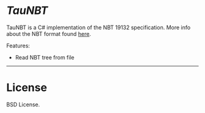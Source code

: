 *TauNBT*
==========================
TauNBT is a C# implementation of the NBT 19132 specification. More info about the NBT format found [here](http://www.minecraftwiki.net/wiki/NBT_format).


Features:
* Read NBT tree from file

--------------------------
License
==========================
BSD License.
